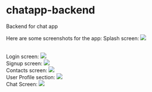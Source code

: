 # chatapp-backend
Backend for chat app

Here are some screenshots for the app:
Splash screen:
<img src="screenshots/splash_screen.jpg">

<br>
Login screen:
<img src="screenshots/login_screen.jpg">

<br>
Signup screen:
<img src="screenshots/signup_screen.jpg">

<br>
Contacts screen:
<img src="screenshots/contacts_screen.jpg">

<br>
User Profile section:
<img src="screenshots/profile_section.jpg">

<br>
Chat Screen:
<img src="screenshots/chat_screen.jpg">

<br>
